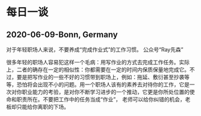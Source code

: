 # 每日一谈 

## 2020-06-09-Bonn, Germany

对于年轻职场人来说，不要养成“完成作业式”的工作习惯。
公众号“Ray先森”

很多年轻的职场人容易犯这样一个毛病：用写作业的方式去完成工作任务。实际上，二者的确存在一定的相似性：你都需要在一定的时间内保质保量地完成它。不过，要是把写作业的一些不好的习惯带到职场上，例如：拖延、敷衍甚至抄袭等等，恐怕将会出现不小的问题。用一个职场人该有的素养去对待你的工作，它是一次对你职业能力的考验，是对你不断学习进步的一个推动，它更是你所处位置的使命和职责所在。不要把工作中的任务当成“作业”， 老师可以给你纠错的机会，老板却只能给你离职的下场。
